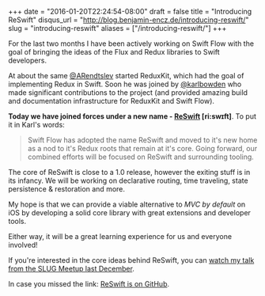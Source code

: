 +++
date = "2016-01-20T22:24:54-08:00"
draft = false
title = "Introducing ReSwift"
disqus_url = "http://blog.benjamin-encz.de/introducing-reswift/"
slug = "introducing-reswift"
aliases = ["/introducing-reswift/"]
+++

For the last two months I have been actively working on Swift Flow with the goal of bringing the ideas of the Flux and Redux libraries to Swift developers.

<!--more-->

At about the same [@ARendtslev](https://twitter.com/ARendtslev) started ReduxKit, which had the goal of implementing Redux in Swift. Soon he was joined by [@karlbowden](https://twitter.com/karlbowden) who made significant contributions to the project (and provided amazing build and documentation infrastructure for ReduxKit and Swift Flow).

**Today we have joined forces under a new name - [ReSwift](https://github.com/ReSwift/ReSwift) [ri:swɪft]**. To put it in Karl's words:

> Swift Flow has adopted the name ReSwift and moved to it's new home as a nod to it's Redux roots that remain at it's core. Going forward, our combined efforts will be focused on ReSwift and surrounding tooling.

The core of ReSwift is close to a 1.0 release, however the exiting stuff is in its infancy. We will be working on declarative routing, time traveling, state persistence & restoration and more.

My hope is that we can provide a viable alternative to *MVC by default* on iOS by developing a solid core library with great extensions and developer tools.

Either way, it will be a great learning experience for us and everyone involved!

If you're interested in the core ideas behind ReSwift, you can [watch my talk from the SLUG Meetup last December](https://realm.io/news/benji-encz-unidirectional-data-flow-swift/).

In case you missed the link: [ReSwift is on GitHub](https://github.com/ReSwift/ReSwift).
